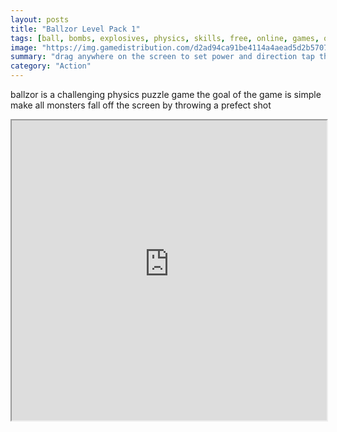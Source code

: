 ```yaml
---
layout: posts
title: "Ballzor Level Pack 1"
tags: [ball, bombs, explosives, physics, skills, free, online, games, oyna, game, free, games, play, play, games]
image: "https://img.gamedistribution.com/d2ad94ca91be4114a4aead5d2b570701.jpg"
summary: "drag anywhere on the screen to set power and direction tap the buttons to throw the ball and activate the effects  free online games oyna game free games play play games"
category: "Action"
---
```


ballzor is a challenging physics puzzle game the goal of the game is simple make all monsters fall off the screen by throwing a prefect shot

<iframe width="100%" height="480px;" src="https://html5.gamedistribution.com/d2ad94ca91be4114a4aead5d2b570701/"></iframe>